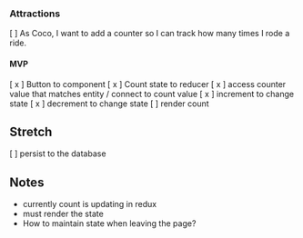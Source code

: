 ### Attractions
[   ] As Coco, I want to add a counter so I can track how many times I rode a ride.

#### MVP
[ x ] Button to component
[ x ] Count state to reducer
[ x ] access counter value that matches entity / connect to count value
[ x ] increment to change state
[ x ] decrement to change state
[   ] render count

## Stretch
[   ] persist to the database

## Notes
- currently count is updating in redux
- must render the state
- How to maintain state when leaving the page?
